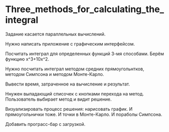 # Three_methods_for_calculating_the_integral

Задание касается параллельных вычислений.

Нужно написать приложение с графическим интерфейсом.

Посчитать интеграл для определенных функций 3-мя способами. Берём функцию x^3+10x^2.

Нужно посчитать интеграл методом средних прямоугольнтков, методом Симпсона и методом Монте-Карло.

Вывести время, затраченное на вычисление и результат.

Ннужен выпадающий списочек с кнопками перехода на метод. Пользователь выбирает метод и видит решение.

Визуализировать процесс решения: нарисовать график. И прямоугольнички тоже. И точки в Монте-Карло. И пораболы Симпсона. 

Добавить програсс-бар с загрузкой. 